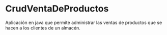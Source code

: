 # CrudVentaDeProductos
Aplicación en java que permite administrar las ventas de productos que se hacen a los clientes de un almacén.
